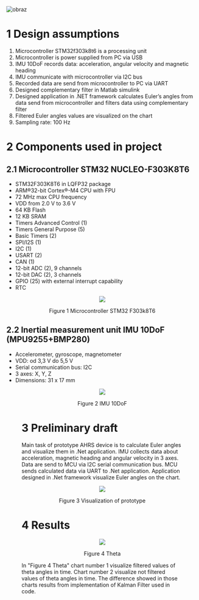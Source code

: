 ![obraz](https://user-images.githubusercontent.com/91827782/154970055-b5efe2ac-b94e-4665-9e20-9a80f040c86a.png)


# 1	Design assumptions

1.	Microcontroller STM32f303k8t6 is a processing unit
2.	Microcontroller is power supplied from PC via USB
3.	IMU 10DoF records data: acceleration, angular velocity and magnetic heading
4.	IMU communicate with microcontroller via I2C bus
5.	Recorded data are send from microcontroller to PC via UART
6.	Designed complementary filter in Matlab simulink
7.	Designed application in .NET framework calculates Euler’s angles from data send from microcontroller and filters data using complementary filter
8.	Filtered Euler angles values are visualized on the chart
9.	Sampling rate: 100 Hz

# 2	Components used in project

## 2.1	Microcontroller STM32 NUCLEO-F303K8T6

-	STM32F303K8T6 in LQFP32 package 
-	ARM®32-bit Cortex®-M4 CPU with FPU 
-	72 MHz max CPU frequency 
-	VDD from 2.0 V to 3.6 V 
-	64 KB Flash 
-	12 KB SRAM 
-	Timers Advanced Control (1) 
-	Timers General Purpose (5) 
-	Basic Timers (2) 
-	SPI/I2S (1) 
-	I2C (1) 
-	USART (2) 
-	CAN (1) 
-	12-bit ADC (2), 9 channels 
-	12-bit DAC (2), 3 channels 
-	GPIO (25) with external interrupt capability 
-	RTC 


<p align="center">
<img src="https://user-images.githubusercontent.com/91827782/154970187-4d8d2fcc-7e6d-4798-a5ae-c0bde61e8bf1.png">
</p>
<p align="center">
  Figure 1 Microcontroller STM32 F303k8T6
</p>


## 2.2	Inertial measurement unit IMU 10DoF (MPU9255+BMP280)

-	Accelerometer, gyroscope, magnetometer
-	VDD: od 3,3 V do 5,5 V
-	Serial communication bus: I2C
-	3 axes: X, Y, Z
-	Dimensions: 31 x 17 mm
<p align="center">
  <img src="https://user-images.githubusercontent.com/91827782/154970284-3146150a-2c28-4735-99d1-7e5ca36c7ad4.png">
<Figure 2 IMU 10DoF>
</p>
<p align="center">
Figure 2 IMU 10DoF
</p>

# 3	Preliminary draft

Main task of prototype AHRS device is to calculate Euler angles and visualize them in .Net application. IMU collects data about acceleration, magnetic heading and angular velocity in 3 axes. Data are send to MCU via I2C serial communication bus. MCU sends calculated data via UART to .Net application. Application designed in .Net framework visualize Euler angles on the chart.

  <p align="center">
  <img src="https://user-images.githubusercontent.com/91827782/154970343-1bf130db-adfc-4af2-8ead-ccda8c1183cf.png">
</p>
<p align="center">
Figure 3 Visualization of prototype
</p>

# 4	Results

  <p align="center">
  <img src="https://user-images.githubusercontent.com/91827782/157290908-1c4eaced-df3a-4a9e-9c87-76547366015d.jpg">
</p>
<p align="center">
Figure 4 Theta
</p>

In "Figure 4 Theta" chart number 1 visualize filtered values of theta angles in time. Chart number 2 visualize not filtered values of theta angles in time. The difference showed in those charts results from implementation of Kalman Filter used in code. 
